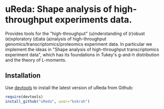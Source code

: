 uReda: Shape analysis of high-throughput experiments data.
==========================================================

Provides tools for the "high-throughput" (u)nderstanding
of (r)obust (e)xploratory (d)ata (a)nalysis of high-throughput
genomics/transcriptomics/proteomics experiment data. 
In particular we implement the ideas in "Shape analysis 
of high-throughput transcriptomics experiment data", 
which has its foundations in Tukey's g-and-h distribution 
and the theory of L-moments.

## Installation

Use [devtools](https://github.com/hadley/devtools) to install the latest
version of uReda from Github:

```r
require(devtools)
install_github("uReda", user="kokrah")
```
